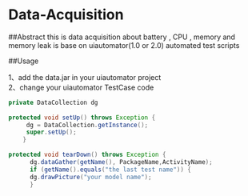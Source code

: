 # Data-Acquisition

##Abstract
this is data acquisition about battery , CPU , memory and memory leak is base on uiautomator(1.0 or 2.0) automated test scripts

##Usage

1、add the data.jar in your uiautomator project  
2、change your uiautomator TestCase code
   ```java
  private DataCollection dg
    
  protected void setUp() throws Exception {
		dg = DataCollection.getInstance();  
		super.setUp();
	   }
	
  protected void tearDown() throws Exception {
		 dg.dataGather(getName(), PackageName,ActivityName);
		 if (getName().equals("the last test name")) {
		 dg.drawPicture("your model name");
		 }
   ```
